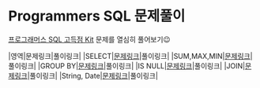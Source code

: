 # Programmers SQL 문제풀이
[프로그래머스 SQL 고득점 Kit](https://programmers.co.kr/learn/challenges?tab=sql_practice_kit) 문제를 열심히 풀어보기😉

|영역|문제링크|풀이링크|
|SELECT|[문제링크](https://programmers.co.kr/learn/courses/30/parts/17042)|풀이링크|
|SUM,MAX,MIN|[문제링크](https://programmers.co.kr/learn/courses/30/parts/17043)|풀이링크|
|GROUP BY|[문제링크](https://programmers.co.kr/learn/courses/30/parts/17044)|풀이링크|
|IS NULL|[문제링크](https://programmers.co.kr/learn/courses/30/parts/17045)|풀이링크|
|JOIN|[문제링크](https://programmers.co.kr/learn/courses/30/parts/17046)|풀이링크|
|String, Date|[문제링크](https://programmers.co.kr/learn/courses/30/parts/17047)|풀이링크|
